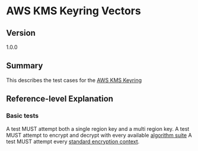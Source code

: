 [//]: # "Copyright Amazon.com Inc. or its affiliates. All Rights Reserved."
[//]: # "SPDX-License-Identifier: CC-BY-SA-4.0"

# AWS KMS Keyring Vectors

## Version

1.0.0

## Summary

This describes the test cases for the [AWS KMS Keyring](../../aws-kms/aws-kms-keyring.md)

## Reference-level Explanation

### Basic tests

A test MUST attempt both a single region key
and a multi region key.
A test MUST attempt to encrypt and decrypt
with every available [algorithm suite](../../algorithm-suites.md#algorithm-suite-id)
A test MUST attempt every [standard encryption context](./encryption-context.md#standard-encryption-contexts).
